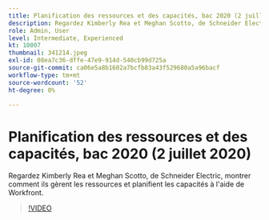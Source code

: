```yaml
---
title: Planification des ressources et des capacités, bac 2020 (2 juillet 2020)
description: Regardez Kimberly Rea et Meghan Scotto, de Schneider Electric, montrer comment ils gèrent les ressources et planifient les capacités à l'aide de Workfront.
role: Admin, User
level: Intermediate, Experienced
kt: 10007
thumbnail: 341214.jpeg
exl-id: 08ea7c36-dffe-47e9-914d-540cb99d725a
source-git-commit: ca06e5a8b1602a7bcfb83a43f529680a5a96bacf
workflow-type: tm+mt
source-wordcount: '52'
ht-degree: 0%

---
```


# Planification des ressources et des capacités, bac 2020 (2 juillet 2020)

Regardez Kimberly Rea et Meghan Scotto, de Schneider Electric, montrer comment ils gèrent les ressources et planifient les capacités à l&#39;aide de Workfront.

>[!VIDEO](https://video.tv.adobe.com/v/341214/?quality=12&learn=on)
